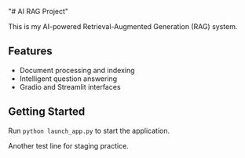 "# AI RAG Project" 

This is my AI-powered Retrieval-Augmented Generation (RAG) system.

## Features
- Document processing and indexing
- Intelligent question answering
- Gradio and Streamlit interfaces

## Getting Started
Run `python launch_app.py` to start the application.

Another test line for staging practice.
